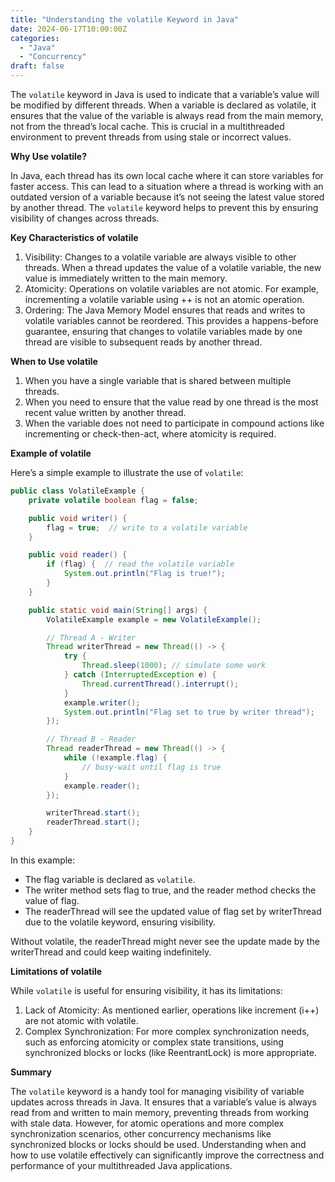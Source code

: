```yaml
---
title: "Understanding the volatile Keyword in Java"
date: 2024-06-17T10:00:00Z
categories: 
  - "Java"
  - "Concurrency"
draft: false
---
```



The `volatile` keyword in Java is used to indicate that a variable’s value will be modified by different threads. When a variable is declared as volatile, it ensures that the value of the variable is always read from the main memory, not from the thread’s local cache. This is crucial in a multithreaded environment to prevent threads from using stale or incorrect values.

**Why Use volatile?**

In Java, each thread has its own local cache where it can store variables for faster access. This can lead to a situation where a thread is working with an outdated version of a variable because it’s not seeing the latest value stored by another thread. The `volatile` keyword helps to prevent this by ensuring visibility of changes across threads.

**Key Characteristics of volatile**

1. Visibility: Changes to a volatile variable are always visible to other threads. When a thread updates the value of a volatile variable, the new value is immediately written to the main memory.
2. Atomicity: Operations on volatile variables are not atomic. For example, incrementing a volatile variable using ++ is not an atomic operation.
3. Ordering: The Java Memory Model ensures that reads and writes to volatile variables cannot be reordered. This provides a happens-before guarantee, ensuring that changes to volatile variables made by one thread are visible to subsequent reads by another thread.

**When to Use volatile**

1. When you have a single variable that is shared between multiple threads.
2. When you need to ensure that the value read by one thread is the most recent value written by another thread.
3. When the variable does not need to participate in compound actions like incrementing or check-then-act, where atomicity is required.

**Example of volatile**

Here’s a simple example to illustrate the use of `volatile`:
```java
public class VolatileExample {
    private volatile boolean flag = false;

    public void writer() {
        flag = true;  // write to a volatile variable
    }

    public void reader() {
        if (flag) {  // read the volatile variable
            System.out.println("Flag is true!");
        }
    }

    public static void main(String[] args) {
        VolatileExample example = new VolatileExample();

        // Thread A - Writer
        Thread writerThread = new Thread(() -> {
            try {
                Thread.sleep(1000); // simulate some work
            } catch (InterruptedException e) {
                Thread.currentThread().interrupt();
            }
            example.writer();
            System.out.println("Flag set to true by writer thread");
        });

        // Thread B - Reader
        Thread readerThread = new Thread(() -> {
            while (!example.flag) {
                // busy-wait until flag is true
            }
            example.reader();
        });

        writerThread.start();
        readerThread.start();
    }
}
```

In this example:

- The flag variable is declared as `volatile`.
- The writer method sets flag to true, and the reader method checks the value of flag.
- The readerThread will see the updated value of flag set by writerThread due to the volatile keyword, ensuring visibility.

Without volatile, the readerThread might never see the update made by the writerThread and could keep waiting indefinitely.

**Limitations of volatile**

While `volatile` is useful for ensuring visibility, it has its limitations:

1. Lack of Atomicity: As mentioned earlier, operations like increment (i++) are not atomic with volatile.
2. Complex Synchronization: For more complex synchronization needs, such as enforcing atomicity or complex state transitions, using synchronized blocks or locks (like ReentrantLock) is more appropriate.

**Summary**

The `volatile` keyword is a handy tool for managing visibility of variable updates across threads in Java. It ensures that a variable’s value is always read from and written to main memory, preventing threads from working with stale data. However, for atomic operations and more complex synchronization scenarios, other concurrency mechanisms like synchronized blocks or locks should be used. Understanding when and how to use volatile effectively can significantly improve the correctness and performance of your multithreaded Java applications.